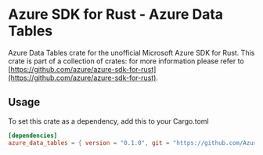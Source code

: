 # Azure SDK for Rust - Azure Data Tables

Azure Data Tables crate for the unofficial Microsoft Azure SDK for Rust. This crate is part of a collection of crates: for more information please refer to [https://github.com/azure/azure-sdk-for-rust](https://github.com/azure/azure-sdk-for-rust).

## Usage

To set this crate as a dependency, add this to your Cargo.toml

```toml
[dependencies]
azure_data_tables = { version = "0.1.0", git = "https://github.com/Azure/azure-sdk-for-rust" }
```
